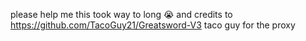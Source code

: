 please help me this took way to long 😭
and credits to https://github.com/TacoGuy21/Greatsword-V3 taco guy for the proxy
